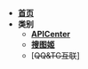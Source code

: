 - [**首页**](README)
- **类别**
  - [**APICenter**](api_main.md)
  - [**搜图姬**](picfinder.md)
  - [~~QQ&TG互联~~]